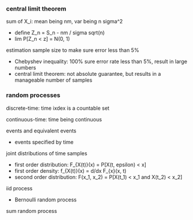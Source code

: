 ### central limit theorem

sum of X_i: mean being nm, var being n sigma^2
- define Z_n = S_n - nm / sigma sqrt(n)
- lim P[Z_n < z] = N(0, 1)

estimation sample size to make sure error less than 5%
- Chebyshev inequality: 100% sure error rate less than 5%, result in large numbers
- central limit theorem: not absolute guarantee, but results in a manageable number of samples

### random processes

discrete-time: time ixdex is a countable set

continuous-time: time being continuous

events and equivalent events
- events specified by time

joint distributions of time samples
- first order distribution: F_{X(t)}(x) = P[X(t, epsilon) < x]
- first order density: f_{X(t)}(x) = d/dx F_{x}(x, t)
- second order distribution: F(x_1, x_2) = P[X(t_1) < x_1 and X(t_2) < x_2]

iid process
- Bernoulli random process

sum random process
